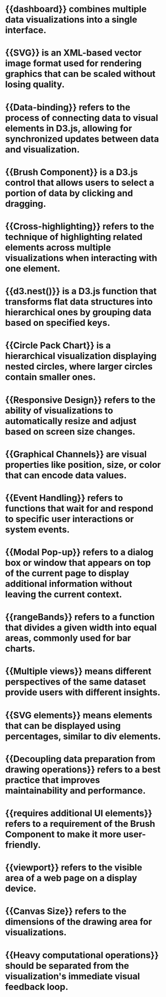 # {{dashboard}} combines multiple data visualizations into a single interface.

# {{SVG}} is an XML-based vector image format used for rendering graphics that can be scaled without losing quality.

# {{Data-binding}} refers to the process of connecting data to visual elements in D3.js, allowing for synchronized updates between data and visualization.

# {{Brush Component}} is a D3.js control that allows users to select a portion of data by clicking and dragging.

# {{Cross-highlighting}} refers to the technique of highlighting related elements across multiple visualizations when interacting with one element.

# {{d3.nest()}} is a D3.js function that transforms flat data structures into hierarchical ones by grouping data based on specified keys.

# {{Circle Pack Chart}} is a hierarchical visualization displaying nested circles, where larger circles contain smaller ones.

# {{Responsive Design}} refers to the ability of visualizations to automatically resize and adjust based on screen size changes.

# {{Graphical Channels}} are visual properties like position, size, or color that can encode data values.

# {{Event Handling}} refers to functions that wait for and respond to specific user interactions or system events.

# {{Modal Pop-up}} refers to a dialog box or window that appears on top of the current page to display additional information without leaving the current context.

# {{rangeBands}} refers to a function that divides a given width into equal areas, commonly used for bar charts.

# {{Multiple views}} means different perspectives of the same dataset provide users with different insights.

# {{SVG elements}} means elements that can be displayed using percentages, similar to div elements.

# {{Decoupling data preparation from drawing operations}} refers to a best practice that improves maintainability and performance.

# {{requires additional UI elements}} refers to a requirement of the Brush Component to make it more user-friendly.

# {{viewport}} refers to the visible area of a web page on a display device.

# {{Canvas Size}} refers to the dimensions of the drawing area for visualizations.

# {{Heavy computational operations}} should be separated from the visualization's immediate visual feedback loop.
